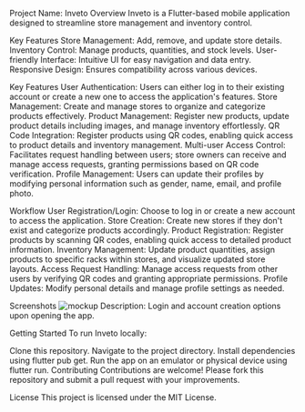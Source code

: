 Project Name: Inveto
Overview
Inveto is a Flutter-based mobile application designed to streamline store management and inventory control.

Key Features
Store Management: Add, remove, and update store details.
Inventory Control: Manage products, quantities, and stock levels.
User-friendly Interface: Intuitive UI for easy navigation and data entry.
Responsive Design: Ensures compatibility across various devices.

Key Features
User Authentication: Users can either log in to their existing account or create a new one to access the application's features.
Store Management: Create and manage stores to organize and categorize products effectively.
Product Management: Register new products, update product details including images, and manage inventory effortlessly.
QR Code Integration: Register products using QR codes, enabling quick access to product details and inventory management.
Multi-user Access Control: Facilitates request handling between users; store owners can receive and manage access requests, granting permissions based on QR code verification.
Profile Management: Users can update their profiles by modifying personal information such as gender, name, email, and profile photo.

Workflow
User Registration/Login: Choose to log in or create a new account to access the application.
Store Creation: Create new stores if they don't exist and categorize products accordingly.
Product Registration: Register products by scanning QR codes, enabling quick access to detailed product information.
Inventory Management: Update product quantities, assign products to specific racks within stores, and visualize updated store layouts.
Access Request Handling: Manage access requests from other users by verifying QR codes and granting appropriate permissions.
Profile Updates: Modify personal details and manage profile settings as needed.

Screenshots
![mockup](https://github.com/user-attachments/assets/f5f55769-2640-4aab-ae16-68a3208f9e36)
Description: Login and account creation options upon opening the app.

Getting Started
To run Inveto locally:

Clone this repository.
Navigate to the project directory.
Install dependencies using flutter pub get.
Run the app on an emulator or physical device using flutter run.
Contributing
Contributions are welcome! Please fork this repository and submit a pull request with your improvements.

License
This project is licensed under the MIT License.
